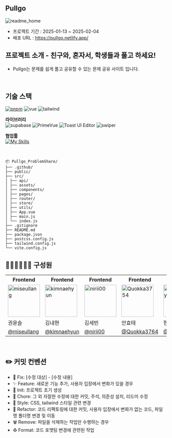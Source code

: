 <!-- 반영한 브랜치 표시 확인용 -->

## Pullgo

![readme_home](https://github.com/user-attachments/assets/92fbec2b-3320-4c58-a343-6231e36f9050)

- 프로젝트 기간 : 2025-01-13 ~ 2025-02-04
- 배포 URL : https://pullgo.netlify.app/

<!-- 간단한 PR task에 대한 설명 -->

## 프로젝트 소개 - 친구와, 혼자서, 학생들과 풀고 하세요!

- Pullgo는 문제를 쉽게 풀고 공유할 수 있는 문제 공유 사이트 입니다.

<br>

## 기술 스택

[![pnpm](https://img.shields.io/badge/maintained%20with-pnpm-f9ad00.svg)](https://pnpm.io/)
![vue](https://img.shields.io/badge/vue-3.5.13-%234FC08D?logo=vuedotjs)
![tailwind](https://img.shields.io/badge/tailwind-3.4.17-%2306B6D4?logo=tailwindcss)

**라이브러리**  
![supabase](https://img.shields.io/badge/supabase-2.6.0-%233FCF8E?logo=supabase)
![PrimeVue](https://img.shields.io/badge/PrimeVue-3.41.2-%235785A8?logo=prime)
![Toast UI Editor](https://img.shields.io/badge/Toast_UI_Editor-3.2.2-%230069ff?logo=github)
![swiper](https://img.shields.io/badge/swiper-11.1.15-%23104E8B?logo=swiper)

**협업툴**  
[![My Skills](https://skillicons.dev/icons?i=figma,github,notion&theme=light)](https://skillicons.dev)

<br>

```
📦 Pullgo_ProblemShare/
├── .github/
├── public/
├── src/
│ ├── api/
│ ├── assets/
│ ├── components/
│ ├── pages/
│ ├── router/
│ ├── store/
│ ├── utils/
│ ├── App.vue
│ ├── main.js
│ └── index.js
├── .gitignore
├── README.md
├── package.json
├── postcss.config.js
├── tailwind.config.js
└── vite.config.js
```
## 🧑🏻‍💻👩🏻‍💻 구성원

<table>
  <tr>
    <th>Frontend</th>
    <th>Frontend</th>
    <th>Frontend</th>
    <th>Frontend</th>
    <th>Frontend</th>
  </tr>
  <tr>
    <td><img width="100" alt="miseullang" src="https://github.com/user-attachments/assets/d7e3b2bf-5aea-42eb-b1cf-500cc983531b" /></td>
    <td><img width="100" alt="kimnaehyun" src="https://github.com/user-attachments/assets/279ca853-5ca8-4787-90ea-7ca89a703999" /></td>
    <td><img width="100" alt="nirii00" src="https://github.com/user-attachments/assets/d51a02b6-76c3-4c17-82d8-f19b8283a0f6" /></td>
    <td><img width="100" alt="Quokka3754" src="https://github.com/user-attachments/assets/e5c35a1c-a64d-451c-9269-61d5426fe34a" /></td>
    <td><img width="100" alt="YongJaeHyun" src="https://github.com/user-attachments/assets/03349f47-8fed-46dd-a785-d1bbd7465b39" /></td>
  </tr>
  <tr>
    <td>권윤슬</td>
    <td>김내현</td>
    <td>김세빈</td>
    <td>안효태</td>
    <td>현용재</td>
  </tr>
  <tr>
    <td><a href="https://github.com/miseullang">@miseullang</a></td>
    <td><a href="https://github.com/kimnaehyun">@kimnaehyun</a></td>
    <td><a href="https://github.com/nirii00">@nirii00</a></td>
    <td><a href="https://github.com/Quokka3764">@Quokka3764</a></td>
    <td><a href="https://github.com/YongJaeHyun">@YongJaeHyun</a></td>
  </tr>
</table>

<br/>

## ✏️ 커밋 컨벤션

- 🚨 Fix: [수정 대상] - [수정 내용]
- ✨ Feature: 새로운 기능 추가, 사용자 입장에서 변화가 있을 경우
- 🎉 Init: 프로젝트 초기 생성
- 📝 Chore: 그 외 자잘한 수정에 대한 커밋, 주석, 의존성 설치, 리드미 수정
- 💄 Style: CSS, tailwind 스타일 관련 변경
- 🔨 Refactor: 코드 리팩토링에 대한 커밋, 사용자 입장에서 변화가 없는 코드, 파일명 폴더명 변경 및 이동
- 🗑️ Remove: 파일을 삭제하는 작업만 수행하는 경우
- ♻️ Format: 코드 포맷팅 변경에 관련된 작업

<br/>
